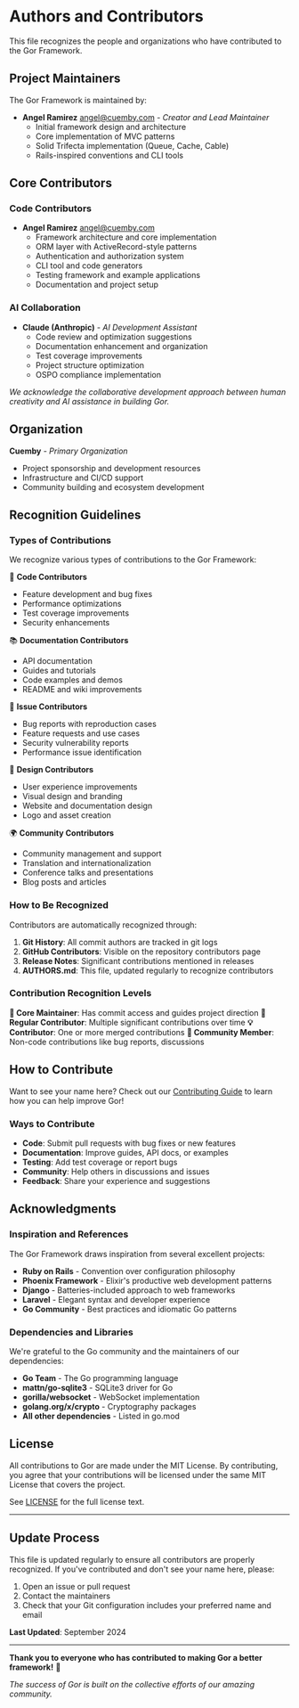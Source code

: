 # Authors and Contributors

This file recognizes the people and organizations who have contributed to the Gor Framework.

## Project Maintainers

The Gor Framework is maintained by:

- **Angel Ramirez** <angel@cuemby.com> - *Creator and Lead Maintainer*
  - Initial framework design and architecture
  - Core implementation of MVC patterns
  - Solid Trifecta implementation (Queue, Cache, Cable)
  - Rails-inspired conventions and CLI tools

## Core Contributors

### Code Contributors

- **Angel Ramirez** <angel@cuemby.com>
  - Framework architecture and core implementation
  - ORM layer with ActiveRecord-style patterns
  - Authentication and authorization system
  - CLI tool and code generators
  - Testing framework and example applications
  - Documentation and project setup

### AI Collaboration

- **Claude (Anthropic)** - *AI Development Assistant*
  - Code review and optimization suggestions
  - Documentation enhancement and organization
  - Test coverage improvements
  - Project structure optimization
  - OSPO compliance implementation

*We acknowledge the collaborative development approach between human creativity and AI assistance in building Gor.*

## Organization

**Cuemby** - *Primary Organization*
- Project sponsorship and development resources
- Infrastructure and CI/CD support
- Community building and ecosystem development

## Recognition Guidelines

### Types of Contributions

We recognize various types of contributions to the Gor Framework:

🔧 **Code Contributors**
- Feature development and bug fixes
- Performance optimizations
- Test coverage improvements
- Security enhancements

📚 **Documentation Contributors**
- API documentation
- Guides and tutorials
- Code examples and demos
- README and wiki improvements

🐛 **Issue Contributors**
- Bug reports with reproduction cases
- Feature requests and use cases
- Security vulnerability reports
- Performance issue identification

🎨 **Design Contributors**
- User experience improvements
- Visual design and branding
- Website and documentation design
- Logo and asset creation

🌍 **Community Contributors**
- Community management and support
- Translation and internationalization
- Conference talks and presentations
- Blog posts and articles

### How to Be Recognized

Contributors are automatically recognized through:

1. **Git History**: All commit authors are tracked in git logs
2. **GitHub Contributors**: Visible on the repository contributors page
3. **Release Notes**: Significant contributions mentioned in releases
4. **AUTHORS.md**: This file, updated regularly to recognize contributors

### Contribution Recognition Levels

**🌟 Core Maintainer**: Has commit access and guides project direction
**🚀 Regular Contributor**: Multiple significant contributions over time
**💡 Contributor**: One or more merged contributions
**🤝 Community Member**: Non-code contributions like bug reports, discussions

## How to Contribute

Want to see your name here? Check out our [Contributing Guide](CONTRIBUTING.md) to learn how you can help improve Gor!

### Ways to Contribute

- **Code**: Submit pull requests with bug fixes or new features
- **Documentation**: Improve guides, API docs, or examples
- **Testing**: Add test coverage or report bugs
- **Community**: Help others in discussions and issues
- **Feedback**: Share your experience and suggestions

## Acknowledgments

### Inspiration and References

The Gor Framework draws inspiration from several excellent projects:

- **Ruby on Rails** - Convention over configuration philosophy
- **Phoenix Framework** - Elixir's productive web development patterns
- **Django** - Batteries-included approach to web frameworks
- **Laravel** - Elegant syntax and developer experience
- **Go Community** - Best practices and idiomatic Go patterns

### Dependencies and Libraries

We're grateful to the Go community and the maintainers of our dependencies:

- **Go Team** - The Go programming language
- **mattn/go-sqlite3** - SQLite3 driver for Go
- **gorilla/websocket** - WebSocket implementation
- **golang.org/x/crypto** - Cryptography packages
- **All other dependencies** - Listed in go.mod

## License

All contributions to Gor are made under the MIT License. By contributing, you agree that your contributions will be licensed under the same MIT License that covers the project.

See [LICENSE](LICENSE) for the full license text.

---

## Update Process

This file is updated regularly to ensure all contributors are properly recognized. If you've contributed and don't see your name here, please:

1. Open an issue or pull request
2. Contact the maintainers
3. Check that your Git configuration includes your preferred name and email

**Last Updated**: September 2024

---

**Thank you to everyone who has contributed to making Gor a better framework!** 🙏

*The success of Gor is built on the collective efforts of our amazing community.*